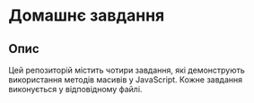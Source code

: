 # Домашнє завдання 

## Опис

Цей репозиторій містить чотири завдання, які демонструють використання методів масивів у JavaScript. Кожне завдання виконується у відповідному файлі.




